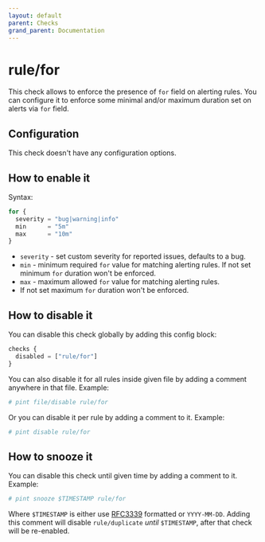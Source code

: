 ```yaml
---
layout: default
parent: Checks
grand_parent: Documentation
---
```


# rule/for

This check allows to enforce the presence of `for` field on alerting
rules.
You can configure it to enforce some minimal and/or maximum duration
set on alerts via `for` field.

## Configuration

This check doesn't have any configuration options.

## How to enable it

Syntax:

```js
for {
  severity = "bug|warning|info"
  min      = "5m"
  max      = "10m"
}
```

- `severity` - set custom severity for reported issues, defaults to a bug.
- `min` - minimum required `for` value for matching alerting rules.
  If not set minimum `for` duration won't be enforced.
- `max` - maximum allowed `for` value for matching alerting rules.
- If not set maximum `for` duration won't be enforced.

## How to disable it

You can disable this check globally by adding this config block:

```js
checks {
  disabled = ["rule/for"]
}
```

You can also disable it for all rules inside given file by adding
a comment anywhere in that file. Example:

```yaml
# pint file/disable rule/for
```

Or you can disable it per rule by adding a comment to it. Example:

```yaml
# pint disable rule/for
```

## How to snooze it

You can disable this check until given time by adding a comment to it. Example:

```yaml
# pint snooze $TIMESTAMP rule/for
```

Where `$TIMESTAMP` is either use [RFC3339](https://www.rfc-editor.org/rfc/rfc3339)
formatted  or `YYYY-MM-DD`.
Adding this comment will disable `rule/duplicate` *until* `$TIMESTAMP`, after that
check will be re-enabled.

